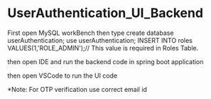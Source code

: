 # UserAuthentication_UI_Backend
First open MySQL workBench 
then type 
create database userAuthentication;
use userAuthentication;
INSERT INTO roles VALUES(1,'ROLE_ADMIN');// This value is required in Roles Table.

then open IDE
and run the backend code in spring boot application

then open VSCode to run the UI code

*Note: For OTP verification use correct email id
